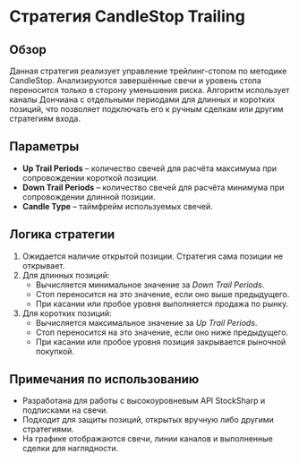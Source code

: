 # Стратегия CandleStop Trailing

## Обзор
Данная стратегия реализует управление трейлинг-стопом по методике CandleStop. Анализируются завершённые свечи и уровень стопа переносится только в сторону уменьшения риска. Алгоритм использует каналы Дончиана с отдельными периодами для длинных и коротких позиций, что позволяет подключать его к ручным сделкам или другим стратегиям входа.

## Параметры
- **Up Trail Periods** – количество свечей для расчёта максимума при сопровождении короткой позиции.
- **Down Trail Periods** – количество свечей для расчёта минимума при сопровождении длинной позиции.
- **Candle Type** – таймфрейм используемых свечей.

## Логика стратегии
1. Ожидается наличие открытой позиции. Стратегия сама позиции не открывает.
2. Для длинных позиций:
   - Вычисляется минимальное значение за *Down Trail Periods*.
   - Стоп переносится на это значение, если оно выше предыдущего.
   - При касании или пробое уровня выполняется продажа по рынку.
3. Для коротких позиций:
   - Вычисляется максимальное значение за *Up Trail Periods*.
   - Стоп переносится на это значение, если оно ниже предыдущего.
   - При касании или пробое уровня позиция закрывается рыночной покупкой.

## Примечания по использованию
- Разработана для работы с высокоуровневым API StockSharp и подписками на свечи.
- Подходит для защиты позиций, открытых вручную либо другими стратегиями.
- На графике отображаются свечи, линии каналов и выполненные сделки для наглядности.
